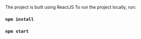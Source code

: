 The project is built using ReactJS
To run the project locally, run:

### `npm install`

### `npm start`
